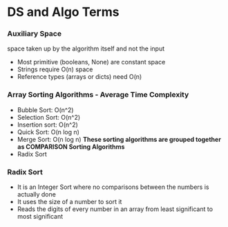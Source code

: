 # DS and Algo Terms

### Auxiliary Space
space taken up by the algorithm itself and not the input
- Most primitive (booleans, None) are constant space
- Strings require O(n) space
- Reference types (arrays or dicts) need O(n)

### Array Sorting Algorithms - Average Time Complexity
- Bubble Sort: O(n^2)
- Selection Sort: O(n^2)
- Insertion sort: O(n^2)
- Quick Sort: O(n log n)
- Merge Sort: O(n log n)
**These sorting algorithms are grouped together as COMPARISON Sorting Algorithms**
- Radix Sort


### Radix Sort
- It is an Integer Sort where no comparisons between the numbers is actually done
- It uses the size of a number to sort it
- Reads the digits of every number in an array from least significant to most significant

